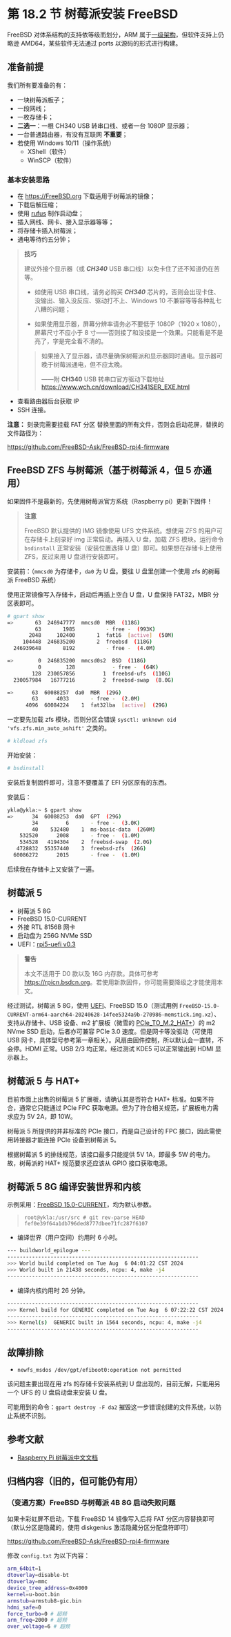 # 第 18.2 节 树莓派安装 FreeBSD

FreeBSD 对体系结构的支持依等级而划分，ARM 属于[一级架构](https://www.freebsd.org/platforms/)，但软件支持上仍略逊 AMD64，某些软件无法通过 ports 以源码的形式进行构建。


## 准备前提

我们所有要准备的有：

- 一块树莓派板子；
- 一段网线；
- 一枚存储卡；
- **二选一**：一根 CH340 USB 转串口线、或者一台 1080P 显示器；
- 一台普通路由器，有没有互联网 **不重要**；
- 若使用 Windows 10/11（操作系统）
  - XShell（软件）
  - WinSCP（软件）

### 基本安装思路

- 在 <https://FreeBSD.org> 下载适用于树莓派的镜像；
- 下载后解压缩；
- 使用 [rufus](https://rufus.ie/zh/) 制作启动盘；
- 插入网线、网卡、接入显示器等等；
- 将存储卡插入树莓派；
- 通电等待约五分钟；
>**技巧**
>
>建议外接个显示器（或 ***CH340*** USB 串口线）以免卡住了还不知道仍在苦等。
>
>- 如使用 USB 串口线，请务必购买 ***CH340*** 芯片的，否则会出现卡住、没输出、输入没反应、驱动打不上、Windows 10 不兼容等等各种乱七八糟的问题；
>
>- 如果使用显示器，屏幕分辨率请务必不要低于 1080P（1920 x 1080），屏幕尺寸不应小于 8 寸——否则接了和没接是一个效果。只能看是不是亮了，字是完全看不清的。
>
>>如果接入了显示器，请尽量确保树莓派和显示器同时通电。显示器可晚于树莓派通电，但不应太晚。
>>
>>——附 **CH340** USB 转串口官方驱动下载地址 <https://www.wch.cn/download/CH341SER_EXE.html>
- 查看路由器后台获取 IP
- SSH 连接。


**注意：** 刻录完需要挂载 FAT 分区 替换里面的所有文件，否则会启动花屏，替换的文件路径为：

<https://github.com/FreeBSD-Ask/FreeBSD-rpi4-firmware>

## FreeBSD ZFS 与树莓派（基于树莓派 4，但 5 亦通用）

如果固件不是最新的，先使用树莓派官方系统（Raspberry pi）更新下固件！

> **注意**
>
> FreeBSD 默认提供的 IMG 镜像使用 UFS 文件系统。想使用 ZFS 的用户可在存储卡上刻录好 img 正常启动。再插入 U 盘，加载 ZFS 模块。运行命令 `bsdinstall` 正常安装（安装位置选择 U 盘）即可。如果想在存储卡上使用 ZFS，反过来用 U 盘进行安装即可。

安装前：（`mmcsd0` 为存储卡，`da0` 为 U 盘。要往 U 盘里创建一个使用 zfs 的树莓派 FreeBSD 系统）

使用正常镜像写入存储卡，启动后再插上空白 U 盘，U 盘保持 FAT32，MBR 分区表即可。

```sh
# gpart show
=>       63  246947777  mmcsd0  MBR  (118G)
         63       1985          - free -  (993K)
       2048     102400       1  fat16  [active]  (50M)
     104448  246835200       2  freebsd  (118G)
  246939648       8192          - free -  (4.0M)

=>        0  246835200  mmcsd0s2  BSD  (118G)
          0        128            - free -  (64K)
        128  230057856         1  freebsd-ufs  (110G)
  230057984   16777216         2  freebsd-swap  (8.0G)

=>      63  60088257  da0  MBR  (29G)
        63      4033       - free -  (2.0M)
      4096  60084224    1  fat32lba  [active]  (29G)
```

一定要先加载 zfs 模块，否则分区会错误 `sysctl: unknown oid 'vfs.zfs.min_auto_ashift'` 之类的。

```sh
# kldload zfs
```

开始安装：

```sh
# bsdinstall
```

安装后复制固件即可，注意不要覆盖了 EFI 分区原有的东西。

安装后：

```sh
ykla@ykla:~ $ gpart show
=>      34  60088253  da0  GPT  (29G)
        34         6       - free -  (3.0K)
        40    532480    1  ms-basic-data  (260M)
    532520      2008       - free -  (1.0M)
    534528   4194304    2  freebsd-swap  (2.0G)
   4728832  55357440    3  freebsd-zfs  (26G)
  60086272      2015       - free -  (1.0M)
```

后续我在存储卡上又安装了一遍。

## 树莓派 5

- 树莓派 5 8G
- FreeBSD 15.0-CURRENT
- 外接 RTL 8156B 网卡
- 启动盘为 256G NVMe SSD
- UEFI：[rpi5-uefi v0.3](https://github.com/worproject/rpi5-uefi)



>**警告**
>
>本文不适用于 D0 款以及 16G 内存款。具体可参考 <https://rpicn.bsdcn.org>。若使用新款固件，你可能需要降级之才能使用本文。

经过测试，树莓派 5 8G，使用 [UEFI](https://github.com/worproject/rpi5-uefi)、FreeBSD 15.0（测试用例 `FreeBSD-15.0-CURRENT-arm64-aarch64-20240628-14fee5324a9b-270986-memstick.img.xz`）、支持从存储卡、USB 设备、m2 扩展板（微雪的 [PCIe_TO_M.2_HAT+](https://www.waveshare.net/wiki/PCIe_TO_M.2_HAT+)）的 m2 NVme SSD 启动，后者亦可兼容 PCIe 3.0 速度。但是网卡等没驱动（可使用 USB 网卡，具体型号参考第一章相关）。风扇由固件控制，所以默认会一直转，不会停。HDMI 正常。USB 2/3 均正常。经过测试 KDE5 可以正常输出到 HDMI 显示器上。


## 树莓派 5 与 HAT+

目前市面上出售的树莓派 5 扩展板，请确认其是否符合 HAT+ 标准。如果不符合，通常它只能通过 PCIe FPC 获取电源。但为了符合相关规范，扩展板电力需求应为 5V 2A，即 10W。

树莓派 5 所提供的并非标准的 PCIe 接口，而是自己设计的 FPC 接口，因此需使用转接器才能连接 PCIe 设备到树莓派 5。

根据树莓派 5 的排线规范，该接口最多只能提供 5V 1A，即最多 5W 的电力。故，树莓派的 HAT+ 规范要求还应该从 GPIO 接口获取电源。

## 树莓派 5 8G 编译安装世界和内核

示例采用：[FreeBSD 15.0-CURRENT](https://cgit.freebsd.org/src/commit/?id=fef0e39f64a1db796ded8777dbee71fc287f6107)，均为默认参数。

>```
>root@ykla:/usr/src # git rev-parse HEAD
>fef0e39f64a1db796ded8777dbee71fc287f6107
>```

- 编译世界（用户空间）约用时 6 小时。

```sh
--- buildworld_epilogue ---
--------------------------------------------------------------
>>> World build completed on Tue Aug  6 04:01:22 CST 2024
>>> World built in 21438 seconds, ncpu: 4, make -j4
--------------------------------------------------------------
```

- 编译内核约用时 26 分钟。

```sh
--------------------------------------------------------------
>>> Kernel build for GENERIC completed on Tue Aug  6 07:22:22 CST 2024
--------------------------------------------------------------
>>> Kernel(s)  GENERIC built in 1564 seconds, ncpu: 4, make -j4
--------------------------------------------------------------
```

## 故障排除

- `newfs_msdos /dev/gpt/efiboot0:operation not permitted`

该问题主要出现在用 zfs  的存储卡安装系统到 U 盘出现的，目前无解，只能用另一个 UFS 的 U 盘启动盘来安装 U 盘。

可能用到的命令：`gpart destroy -F da2` 摧毁这一步错误创建的文件系统，以防止系统不识别。

## 参考文献

- [Raspberry Pi 树莓派中文文档](https://rpicn.bsdcn.org)

## 归档内容（旧的，但可能仍有用）

### （变通方案）FreeBSD 与树莓派 4B 8G 启动失败问题
 
如果卡彩虹屏不启动，下载 FreeBSD 14 镜像写入后将 FAT 分区内容替换即可（默认分区是隐藏的，使用 diskgenius 激活隐藏分区分配盘符即可）

<https://github.com/FreeBSD-Ask/FreeBSD-rpi4-firmware>

修改 `config.txt` 为以下内容：

```sh
arm_64bit=1
dtoverlay=disable-bt
dtoverlay=mmc
device_tree_address=0x4000
kernel=u-boot.bin
armstub=armstub8-gic.bin
hdmi_safe=0
force_turbo=0 # 超频
arm_freq=2000 # 超频
over_voltage=6 # 超频
```
